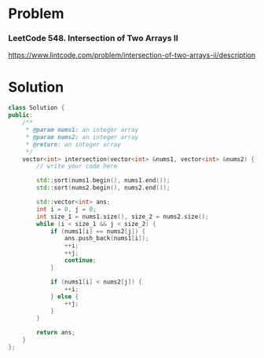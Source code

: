 
# Problem
### LeetCode 548. Intersection of Two Arrays II
https://www.lintcode.com/problem/intersection-of-two-arrays-ii/description

# Solution
```c++
class Solution {
public:
    /**
     * @param nums1: an integer array
     * @param nums2: an integer array
     * @return: an integer array
     */
    vector<int> intersection(vector<int> &nums1, vector<int> &nums2) {
        // write your code here

        std::sort(nums1.begin(), nums1.end());
        std::sort(nums2.begin(), nums2.end());

        std::vector<int> ans;
        int i = 0, j = 0;
        int size_1 = nums1.size(), size_2 = nums2.size();
        while (i < size_1 && j < size_2) {
            if (nums1[i] == nums2[j]) {
                ans.push_back(nums1[i]);
                ++i;
                ++j;
                continue;
            }

            if (nums1[i] < nums2[j]) {
                ++i;
            } else {
                ++j;
            }
        }

        return ans;
    }
};
```